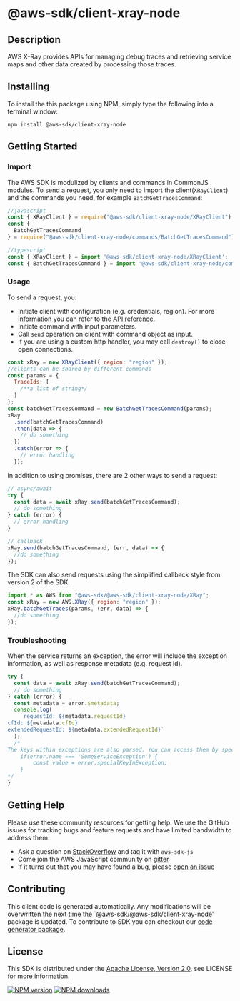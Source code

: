 # @aws-sdk/client-xray-node

## Description

<p>AWS X-Ray provides APIs for managing debug traces and retrieving service maps and other data created by processing those traces.</p>

## Installing

To install the this package using NPM, simply type the following into a terminal window:

```
npm install @aws-sdk/client-xray-node
```

## Getting Started

### Import

The AWS SDK is modulized by clients and commands in CommonJS modules. To send a request, you only need to import the client(`XRayClient`) and the commands you need, for example `BatchGetTracesCommand`:

```javascript
//javascript
const { XRayClient } = require("@aws-sdk/client-xray-node/XRayClient");
const {
  BatchGetTracesCommand
} = require("@aws-sdk/client-xray-node/commands/BatchGetTracesCommand");
```

```javascript
//typescript
const { XRayClient } = import '@aws-sdk/client-xray-node/XRayClient';
const { BatchGetTracesCommand } = import '@aws-sdk/client-xray-node/commands/BatchGetTracesCommand';
```

### Usage

To send a request, you:

- Initiate client with configuration (e.g. credentials, region). For more information you can refer to the [API reference][].
- Initiate command with input parameters.
- Call `send` operation on client with command object as input.
- If you are using a custom http handler, you may call `destroy()` to close open connections.

```javascript
const xRay = new XRayClient({ region: "region" });
//clients can be shared by different commands
const params = {
  TraceIds: [
    /**a list of string*/
  ]
};
const batchGetTracesCommand = new BatchGetTracesCommand(params);
xRay
  .send(batchGetTracesCommand)
  .then(data => {
    // do something
  })
  .catch(error => {
    // error handling
  });
```

In addition to using promises, there are 2 other ways to send a request:

```javascript
// async/await
try {
  const data = await xRay.send(batchGetTracesCommand);
  // do something
} catch (error) {
  // error handling
}
```

```javascript
// callback
xRay.send(batchGetTracesCommand, (err, data) => {
  //do something
});
```

The SDK can also send requests using the simplified callback style from version 2 of the SDK.

```javascript
import * as AWS from "@aws-sdk/@aws-sdk/client-xray-node/XRay";
const xRay = new AWS.XRay({ region: "region" });
xRay.batchGetTraces(params, (err, data) => {
  //do something
});
```

### Troubleshooting

When the service returns an exception, the error will include the exception information, as well as response metadata (e.g. request id).

```javascript
try {
  const data = await xRay.send(batchGetTracesCommand);
  // do something
} catch (error) {
  const metadata = error.$metadata;
  console.log(
    `requestId: ${metadata.requestId}
cfId: ${metadata.cfId}
extendedRequestId: ${metadata.extendedRequestId}`
  );
  /*
The keys within exceptions are also parsed. You can access them by specifying exception names:
    if(error.name === 'SomeServiceException') {
        const value = error.specialKeyInException;
    }
*/
}
```

## Getting Help

Please use these community resources for getting help. We use the GitHub issues for tracking bugs and feature requests and have limited bandwidth to address them.

- Ask a question on [StackOverflow](https://stackoverflow.com/questions/tagged/aws-sdk-js) and tag it with `aws-sdk-js`
- Come join the AWS JavaScript community on [gitter](https://gitter.im/aws/aws-sdk-js-v3)
- If it turns out that you may have found a bug, please [open an issue](https://github.com/aws/aws-sdk-js-v3/issues)

## Contributing

This client code is generated automatically. Any modifications will be overwritten the next time the `@aws-sdk/@aws-sdk/client-xray-node' package is updated. To contribute to SDK you can checkout our [code generator package][].

## License

This SDK is distributed under the
[Apache License, Version 2.0](http://www.apache.org/licenses/LICENSE-2.0),
see LICENSE for more information.

[code generator package]: https://github.com/aws/aws-sdk-js-v3/tree/master/packages/service-types-generator
[api reference]: https://docs.aws.amazon.com/AWSJavaScriptSDK/latest/

[![NPM version](https://img.shields.io/npm/v/@aws-sdk/client-xray-node.svg)](https://www.npmjs.com/package/@aws-sdk/client-xray-node)
[![NPM downloads](https://img.shields.io/npm/dm/@aws-sdk/client-xray-node.svg)](https://www.npmjs.com/package/@aws-sdk/client-xray-node)
